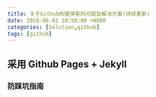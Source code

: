 ```yaml
---
title: 关于Github构建博客的问题及解决方案(持续更新)
date: 2020-06-02 10:50:00 +0800
categories: [Solution,github]
tags: [github]
---
```


##  采用 Github Pages + Jekyll 
### 防踩坑指南 